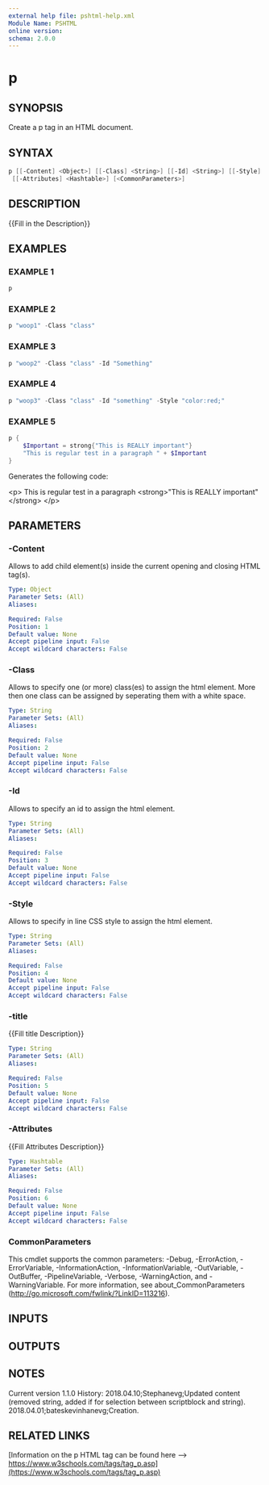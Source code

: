 ```yaml
---
external help file: pshtml-help.xml
Module Name: PSHTML
online version:
schema: 2.0.0
---
```


# p

## SYNOPSIS
Create a p tag in an HTML document.

## SYNTAX

``` powershell
p [[-Content] <Object>] [[-Class] <String>] [[-Id] <String>] [[-Style] <String>] [[-title] <String>]
 [[-Attributes] <Hashtable>] [<CommonParameters>]
```

## DESCRIPTION
{{Fill in the Description}}

## EXAMPLES

### EXAMPLE 1

``` powershell
p
```

### EXAMPLE 2

``` powershell
p "woop1" -Class "class"
```

### EXAMPLE 3

``` powershell
p "woop2" -Class "class" -Id "Something"
```

### EXAMPLE 4

``` powershell
p "woop3" -Class "class" -Id "something" -Style "color:red;"
```

### EXAMPLE 5

``` powershell
p {
    $Important = strong{"This is REALLY important"}
    "This is regular test in a paragraph " + $Important
}
```

Generates the following code:

\<p\>
This is regular test in a paragraph \<strong\>"This is REALLY important"\</strong\>
\</p\>

## PARAMETERS

### -Content
Allows to add child element(s) inside the current opening and closing HTML tag(s).

```yaml
Type: Object
Parameter Sets: (All)
Aliases:

Required: False
Position: 1
Default value: None
Accept pipeline input: False
Accept wildcard characters: False
```

### -Class
Allows to specify one (or more) class(es) to assign the html element.
More then one class can be assigned by seperating them with a white space.

```yaml
Type: String
Parameter Sets: (All)
Aliases:

Required: False
Position: 2
Default value: None
Accept pipeline input: False
Accept wildcard characters: False
```

### -Id
Allows to specify an id to assign the html element.

```yaml
Type: String
Parameter Sets: (All)
Aliases:

Required: False
Position: 3
Default value: None
Accept pipeline input: False
Accept wildcard characters: False
```

### -Style
Allows to specify in line CSS style to assign the html element.

```yaml
Type: String
Parameter Sets: (All)
Aliases:

Required: False
Position: 4
Default value: None
Accept pipeline input: False
Accept wildcard characters: False
```

### -title
{{Fill title Description}}

```yaml
Type: String
Parameter Sets: (All)
Aliases:

Required: False
Position: 5
Default value: None
Accept pipeline input: False
Accept wildcard characters: False
```

### -Attributes
{{Fill Attributes Description}}

```yaml
Type: Hashtable
Parameter Sets: (All)
Aliases:

Required: False
Position: 6
Default value: None
Accept pipeline input: False
Accept wildcard characters: False
```

### CommonParameters
This cmdlet supports the common parameters: -Debug, -ErrorAction, -ErrorVariable, -InformationAction, -InformationVariable, -OutVariable, -OutBuffer, -PipelineVariable, -Verbose, -WarningAction, and -WarningVariable.
For more information, see about_CommonParameters (http://go.microsoft.com/fwlink/?LinkID=113216).

## INPUTS

## OUTPUTS

## NOTES
Current version 1.1.0
   History:
       2018.04.10;Stephanevg;Updated content (removed string, added if for selection between scriptblock and string).
       2018.04.01;bateskevinhanevg;Creation.

## RELATED LINKS

[Information on the p HTML tag can be found here --> https://www.w3schools.com/tags/tag_p.asp](https://www.w3schools.com/tags/tag_p.asp)